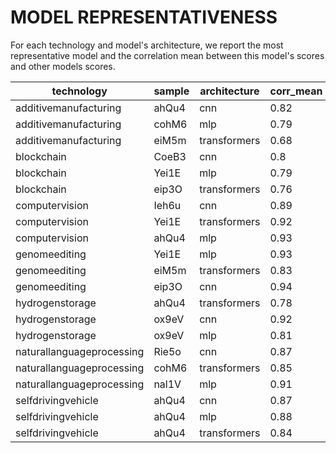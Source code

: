 # MODEL REPRESENTATIVENESS

For each technology and model's architecture, we report the most representative model and the correlation mean between this model's scores and other models scores.  

technology|sample|architecture|corr\_mean
---|---|---|---
additivemanufacturing|ahQu4|cnn|0.82
additivemanufacturing|cohM6|mlp|0.79
additivemanufacturing|eiM5m|transformers|0.68
blockchain|CoeB3|cnn|0.8
blockchain|Yei1E|mlp|0.79
blockchain|eip3O|transformers|0.76
computervision|Ieh6u|cnn|0.89
computervision|Yei1E|transformers|0.92
computervision|ahQu4|mlp|0.93
genomeediting|Yei1E|mlp|0.93
genomeediting|eiM5m|transformers|0.83
genomeediting|eip3O|cnn|0.94
hydrogenstorage|ahQu4|transformers|0.78
hydrogenstorage|ox9eV|cnn|0.92
hydrogenstorage|ox9eV|mlp|0.81
naturallanguageprocessing|Rie5o|cnn|0.87
naturallanguageprocessing|cohM6|transformers|0.85
naturallanguageprocessing|nal1V|mlp|0.91
selfdrivingvehicle|ahQu4|cnn|0.87
selfdrivingvehicle|ahQu4|mlp|0.88
selfdrivingvehicle|ahQu4|transformers|0.84
